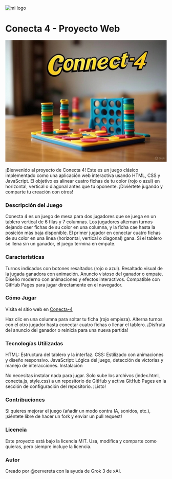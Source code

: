 ![mi logo](https://telegra.ph/file/de83d951b5c4cbe37ba40.png)


# Conecta 4 - Proyecto Web

![Conecta 4](./conecta4.jpg)

¡Bienvenido al proyecto de Conecta 4! Este es un juego clásico implementado como una aplicación web interactiva usando HTML, CSS y JavaScript. El objetivo es alinear cuatro fichas de tu color (rojo o azul) en horizontal, vertical o diagonal antes que tu oponente. ¡Diviértete jugando y comparte tu creación con otros!

### Descripción del Juego

Conecta 4 es un juego de mesa para dos jugadores que se juega en un tablero vertical de 6 filas y 7 columnas. Los jugadores alternan turnos dejando caer fichas de su color en una columna, y la ficha cae hasta la posición más baja disponible. El primer jugador en conectar cuatro fichas de su color en una línea (horizontal, vertical o diagonal) gana. Si el tablero se llena sin un ganador, el juego termina en empate.

### Características

Turnos indicados con botones resaltados (rojo o azul).
Resaltado visual de la jugada ganadora con animación.
Anuncio vistoso del ganador o empate.
Diseño moderno con animaciones y efectos interactivos.
Compatible con GitHub Pages para jugar directamente en el navegador.

### Cómo Jugar

Visita el sitio web en [Conecta-4]( https://cervereta.github.io/Conecta4/)

Haz clic en una columna para soltar tu ficha (rojo empieza).
Alterna turnos con el otro jugador hasta conectar cuatro fichas o llenar el tablero.
¡Disfruta del anuncio del ganador o reinicia para una nueva partida!

### Tecnologías Utilizadas

HTML: Estructura del tablero y la interfaz.
CSS: Estilizado con animaciones y diseño responsivo.
JavaScript: Lógica del juego, detección de victorias y manejo de interacciones.
Instalación

No necesitas instalar nada para jugar. Solo sube los archivos (index.html, conecta.js, style.css) a un repositorio de GitHub y activa GitHub Pages en la sección de configuración del repositorio. ¡Listo!

### Contribuciones

Si quieres mejorar el juego (añadir un modo contra IA, sonidos, etc.), ¡siéntete libre de hacer un fork y enviar un pull request!

### Licencia

Este proyecto está bajo la licencia MIT. Usa, modifica y comparte como quieras, pero siempre incluye la licencia.

### Autor

Creado por @cervereta con la ayuda de Grok 3 de xAI.
